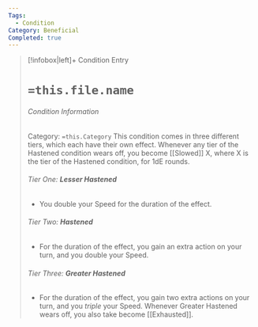 ```yaml
---
Tags:
  - Condition
Category: Beneficial
Completed: true
---
```

> [!infobox|left]+ Condition Entry
> # `=this.file.name`
> ###### Condition Information
> Category: `=this.Category`
> This condition comes in three different tiers, which each have their own effect. Whenever any tier of the Hastened condition wears off, you become [[Slowed]] X, where X is the tier of the Hastened condition, for 1dE rounds. 
> ######  *Tier One:* **Lesser Hastened**
> - You double your Speed for the duration of the effect.
> ######  *Tier Two:* **Hastened**
> - For the duration of the effect, you gain an extra action on your turn, and you double your Speed.
> ######  *Tier Three:* **Greater Hastened**
> - For the duration of the effect, you gain two extra actions on your turn, and you *triple* your Speed. Whenever Greater Hastened wears off, you also take become [[Exhausted]]. 